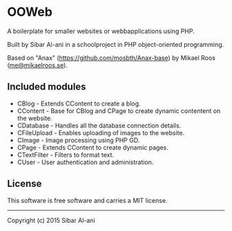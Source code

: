 OOWeb
==================
A boilerplate for smaller websites or webbapplications using PHP.

Built by Sibar Al-ani in a schoolproject in PHP object-oriented programming.

Based on "Anax" (https://github.com/mosbth/Anax-base) by Mikael Roos (me@mikaelroos.se).


Included modules
------------------

   - CBlog - Extends CContent to create a blog.
   - CContent - Base for CBlog and CPage to create dynamic contentent on the website.
   - CDatabase - Handles all the database connection details.
   - CFileUpload - Enables uploading of images to the website.
   - CImage - Image processing using PHP GD.
   - CPage - Extends CContent to create dynamic pages.
   - CTextFilter - Filters to format text.
   - CUser - User authentication and administration.


License 
------------------
This software is free software and carries a MIT license.


------------------
Copyright (c) 2015 Sibar Al-ani